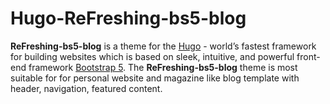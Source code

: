 # Hugo-ReFreshing-bs5-blog

**ReFreshing-bs5-blog** is a theme for the [Hugo](https://gohugo.io) - world’s fastest framework for building websites which is based on sleek, intuitive, and powerful front-end framework [Bootstrap 5](https://github.com/twbs/bootstrap). The **ReFreshing-bs5-blog** theme is most suitable for for personal website and magazine like blog template with header, navigation, featured content.

